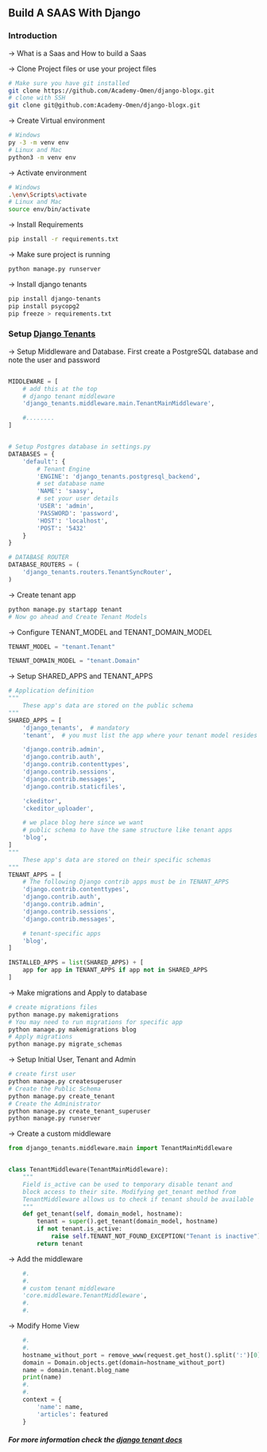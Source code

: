 ## Build A SAAS With Django

### Introduction

-> What is a Saas and How to build a Saas

-> Clone Project files or use your project files

```bash
# Make sure you have git installed
git clone https://github.com/Academy-Omen/django-blogx.git
# clone with SSH
git clone git@github.com:Academy-Omen/django-blogx.git
```

-> Create Virtual environment

```bash
# Windows
py -3 -m venv env
# Linux and Mac
python3 -m venv env
```

-> Activate environment

```bash
# Windows
.\env\Scripts\activate
# Linux and Mac
source env/bin/activate
```

-> Install Requirements

```bash
pip install -r requirements.txt
```

-> Make sure project is running

```bash
python manage.py runserver
```

-> Install django tenants

```bash
pip install django-tenants
pip install psycopg2
pip freeze > requirements.txt
```

### Setup [Django Tenants](https://django-tenants.readthedocs.io/en/latest/install.html)

-> Setup Middleware and Database. First create a PostgreSQL database and
note the user and password

```py

MIDDLEWARE = [
    # add this at the top
    # django tenant middleware
    'django_tenants.middleware.main.TenantMainMiddleware',

    #........
]


# Setup Postgres database in settings.py
DATABASES = {
    'default': {
        # Tenant Engine
        'ENGINE': 'django_tenants.postgresql_backend',
        # set database name
        'NAME': 'saasy',
        # set your user details
        'USER': 'admin',
        'PASSWORD': 'password',
        'HOST': 'localhost',
        'POST': '5432'
    }
}

# DATABASE ROUTER
DATABASE_ROUTERS = (
    'django_tenants.routers.TenantSyncRouter',
)

```

-> Create tenant app

```bash
python manage.py startapp tenant
# Now go ahead and Create Tenant Models
```

-> Configure TENANT_MODEL and TENANT_DOMAIN_MODEL

```py
TENANT_MODEL = "tenant.Tenant"

TENANT_DOMAIN_MODEL = "tenant.Domain"
```

-> Setup SHARED_APPS and TENANT_APPS

```py
# Application definition
"""
    These app's data are stored on the public schema
"""
SHARED_APPS = [
    'django_tenants',  # mandatory
    'tenant',  # you must list the app where your tenant model resides in

    'django.contrib.admin',
    'django.contrib.auth',
    'django.contrib.contenttypes',
    'django.contrib.sessions',
    'django.contrib.messages',
    'django.contrib.staticfiles',

    'ckeditor',
    'ckeditor_uploader',

    # we place blog here since we want 
    # public schema to have the same structure like tenant apps
    'blog',
]
"""
    These app's data are stored on their specific schemas
"""
TENANT_APPS = [
    # The following Django contrib apps must be in TENANT_APPS
    'django.contrib.contenttypes',
    'django.contrib.auth',
    'django.contrib.admin',
    'django.contrib.sessions',
    'django.contrib.messages',

    # tenant-specific apps
    'blog',
]

INSTALLED_APPS = list(SHARED_APPS) + [
    app for app in TENANT_APPS if app not in SHARED_APPS
]

```

-> Make migrations and Apply to database

```bash
# create migrations files
python manage.py makemigrations
# You may need to run migrations for specific app
python manage.py makemigrations blog
# Apply migrations
python manage.py migrate_schemas
```

-> Setup Initial User, Tenant and Admin

```bash
# create first user
python manage.py createsuperuser
# Create the Public Schema
python manage.py create_tenant
# Create the Administrator
python manage.py create_tenant_superuser
python manage.py runserver
```

-> Create a custom middleware

```py
from django_tenants.middleware.main import TenantMainMiddleware


class TenantMiddleware(TenantMainMiddleware):
    """
    Field is_active can be used to temporary disable tenant and
    block access to their site. Modifying get_tenant method from
    TenantMiddleware allows us to check if tenant should be available
    """
    def get_tenant(self, domain_model, hostname):
        tenant = super().get_tenant(domain_model, hostname)
        if not tenant.is_active:
            raise self.TENANT_NOT_FOUND_EXCEPTION("Tenant is inactive")
        return tenant

```
-> Add the middleware
```py
    #.
    #.
    # custom tenant middleware
    'core.middleware.TenantMiddleware',
    #.
    #.
```

-> Modify Home View

```py
    #.
    #.
    hostname_without_port = remove_www(request.get_host().split(':')[0])
    domain = Domain.objects.get(domain=hostname_without_port)
    name = domain.tenant.blog_name
    print(name)
    #.
    #.
    context = {
        'name': name,
        'articles': featured
    }
```

##### For more information check the [django tenant docs](https://django-tenants.readthedocs.io/)

